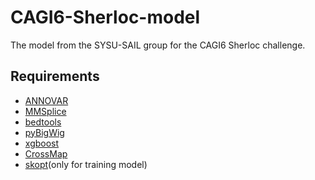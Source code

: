 # CAGI6-Sherloc-model

The model from the SYSU-SAIL group for the CAGI6 Sherloc challenge.


## Requirements
- [ANNOVAR](http://annovar.openbioinformatics.org/)
- [MMSplice](https://github.com/gagneurlab/MMSplice_MTSplice)  
- [bedtools](https://bedtools.readthedocs.io/en/latest/)  
- [pyBigWig](https://github.com/deeptools/pyBigWig)  
- [xgboost](https://xgboost.readthedocs.io/)  
- [CrossMap](http://crossmap.sourceforge.net/)
- [skopt](https://scikit-optimize.github.io/stable/install.html)(only for training model)  



